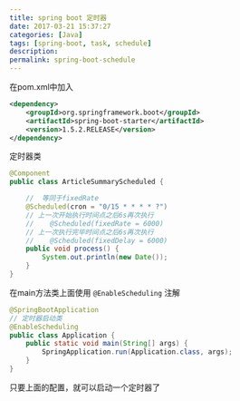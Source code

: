 ```yaml
---
title: spring boot 定时器
date: 2017-03-21 15:37:27
categories: [Java]
tags: [spring-boot, task, schedule]
description:
permalink: spring-boot-schedule
---
```


在pom.xml中加入
```xml
<dependency>
    <groupId>org.springframework.boot</groupId>
    <artifactId>spring-boot-starter</artifactId>
    <version>1.5.2.RELEASE</version>
</dependency>
```
<!-- more -->
定时器类
```java
@Component
public class ArticleSummaryScheduled {

    //  等同于fixedRate
    @Scheduled(cron = "0/15 * * * * ?")
    // 上一次开始执行时间点之后6s再次执行
    //    @Scheduled(fixedRate = 6000)
    // 上一次执行完毕时间点之后6s再次执行
    //    @Scheduled(fixedDelay = 6000)
    public void process() {
        System.out.println(new Date());
    }
}
```

在main方法类上面使用 `@EnableScheduling` 注解
```java
@SpringBootApplication
// 定时器启动类
@EnableScheduling
public class Application {
    public static void main(String[] args) {
        SpringApplication.run(Application.class, args);
    }
}
```

只要上面的配置，就可以启动一个定时器了
